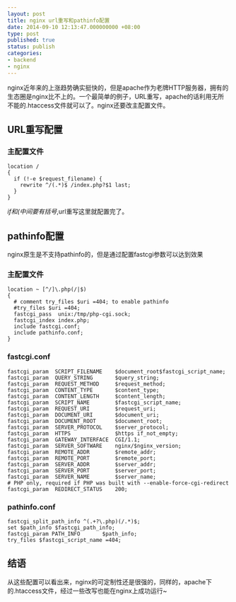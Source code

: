 ```yaml
---
layout: post
title: nginx url重写和pathinfo配置
date: 2014-09-10 12:13:47.000000000 +08:00
type: post
published: true
status: publish
categories:
- backend
- nginx
---
```

nginx近年来的上涨趋势确实挺快的，但是apache作为老牌HTTP服务器，拥有的生态圈是nginx比不上的。一个最简单的例子，URL重写，apache的话利用无所不能的.htaccess文件就可以了。nginx还要改主配置文件。

## URL重写配置
### 主配置文件

```
location /
{
  if (!-e $request_filename) {
    rewrite ^/(.*)$ /index.php?$1 last;
  }
}
```

*if和(中间要有括号*,url重写这里就配置完了。
## pathinfo配置
nginx原生是不支持pathinfo的，但是通过配置fastcgi参数可以达到效果
### 主配置文件

```
location ~ [^/]\.php(/|$)
{
  # comment try_files $uri =404; to enable pathinfo
  #try_files $uri =404;
  fastcgi_pass  unix:/tmp/php-cgi.sock;
  fastcgi_index index.php;
  include fastcgi.conf;
  include pathinfo.conf;
}
```

### fastcgi.conf

```
fastcgi_param  SCRIPT_FILENAME    $document_root$fastcgi_script_name;
fastcgi_param  QUERY_STRING       $query_string;
fastcgi_param  REQUEST_METHOD     $request_method;
fastcgi_param  CONTENT_TYPE       $content_type;
fastcgi_param  CONTENT_LENGTH     $content_length;
fastcgi_param  SCRIPT_NAME        $fastcgi_script_name;
fastcgi_param  REQUEST_URI        $request_uri;
fastcgi_param  DOCUMENT_URI       $document_uri;
fastcgi_param  DOCUMENT_ROOT      $document_root;
fastcgi_param  SERVER_PROTOCOL    $server_protocol;
fastcgi_param  HTTPS              $https if_not_empty;
fastcgi_param  GATEWAY_INTERFACE  CGI/1.1;
fastcgi_param  SERVER_SOFTWARE    nginx/$nginx_version;
fastcgi_param  REMOTE_ADDR        $remote_addr;
fastcgi_param  REMOTE_PORT        $remote_port;
fastcgi_param  SERVER_ADDR        $server_addr;
fastcgi_param  SERVER_PORT        $server_port;
fastcgi_param  SERVER_NAME        $server_name;
# PHP only, required if PHP was built with --enable-force-cgi-redirect
fastcgi_param  REDIRECT_STATUS    200;
```

### pathinfo.conf

```
fastcgi_split_path_info ^(.+?\.php)(/.*)$;
set $path_info $fastcgi_path_info;
fastcgi_param PATH_INFO       $path_info;
try_files $fastcgi_script_name =404;
```

## 结语
从这些配置可以看出来，nginx的可定制性还是很强的，同样的，apache下的.htaccess文件，经过一些改写也能在nginx上成功运行~